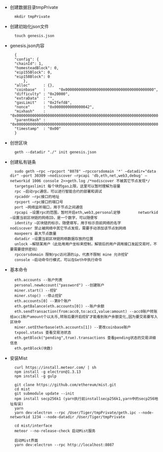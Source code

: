 * 创建数据目录tmpPrivate

		mkdir tmpPrivate
    
* 创建初始化json文件

		touch genesis.json
		
* genesis.json内容

		{
  		"config": {
        "chainId": 1,
        "homesteadBlock": 0,
        "eip155Block": 0,
        "eip158Block": 0
    		},
  		"alloc"      : {},
  		"coinbase"   : 		"0x0000000000000000000000000000000000000000",
  		"difficulty" : "0x20000",
  		"extraData"  : "",
  		"gasLimit"   : "0x2fefd8",
  		"nonce"      : "0x0000000000000042",
  		"mixhash"    : "0x0000000000000000000000000000000000000000000000000000000000000000",
  		"parentHash" : "0x0000000000000000000000000000000000000000000000000000000000000000",
  		"timestamp"  : "0x00"
		}
		
* 创世区块

		geth --datadir "./" init genesis.json
		
* 创建私有链条

		sudo geth –rpc –rpcport "8078" –rpccorsdomain '*' –datadir="data dir" –port 30309 –nodiscover –rpcapi 'db,eth,net,web3,debug' –networkid 1006 console 2>>geth.log /*nodiscover 不被其它节点发现*/
		targetgaslimit 每个块的gas上限，这里可以暂时理解为容量
		rpc –启动rpc通信，可以进行智能合约的部署和调试
		rpcaddr –rpc接口的地址
		rpcport –rpc接口的端口号 
		port –网络监听端口，用于节点之间通信 
		rpcapi –设置rpc的范围，暂时开启eth,web3,personal足够 		networkid –设置当前区块链的网络ID，是一个数字，可以随便写 
		identity –区块链的标示，随便填写，用于标示目前网络的名字 		nodiscover 禁止被网络中其它节点发现，需要手动添加该节点到网络 
		maxpeers 最大节点数量 
		datadir –设置当前区块链网络数据存放的位置 
		unlock –解锁某用户（此处用用户坐标来控制，解锁后的用户调用接口发起交易时，不要需要提供密码） 
		rpccorsdomain 限制rpc访问源的ip，代表不限制 mine 允许挖矿 
		console –启动命令行模式，可以在Geth中执行命令
		
* 基本命令

		eth.accounts --账户列表
		personal.newAccount("password") --创建账户
		miner.start() --挖矿
		miner.stop() --停止挖矿
		eth.accounts[0] --第0个账户
		eth.getBalance(eth.accounts[0]) --账户余额
		eth.sendTransaction(from:acc0,to:acc1,value:amount) --acc0账户转账给acc1账户amount个以太币,转账后要开启挖矿才能看到账户余额变化,因为要交易要写入区块中
		miner.setEtherbase(eth.accounts[1]) --更改coinbase账户
		txpool.status 查看交易池状态
		eth.getBlock("pending",true).transactions 查看pending状态的交易详细信息
		eth.getBlock(块数)
		
* 安装Mist

		curl https://install.meteor.com/ | sh
		npm install -g electron@1.3.13
		npm install -g gulp
		
		git clone https://github.com/ethereum/mist.git
		cd mist
		git submodule update --init
		npm install secp256k1 (yarn执行前installsecp256k1,yarn中的secp256地址有误)
		yarn
		yarn dev:electron --rpc /User/Tiger/tmpPrivate/geth.ipc --node-networkid 1234 --node-datadir /User/Tiger/tmpPrivate
		
		cd mist/interface
		meteor --no-release-check 启动Mist服务
		
		启动Mist界面
		yarn dev:electron --rpc http://localhost:8087
		